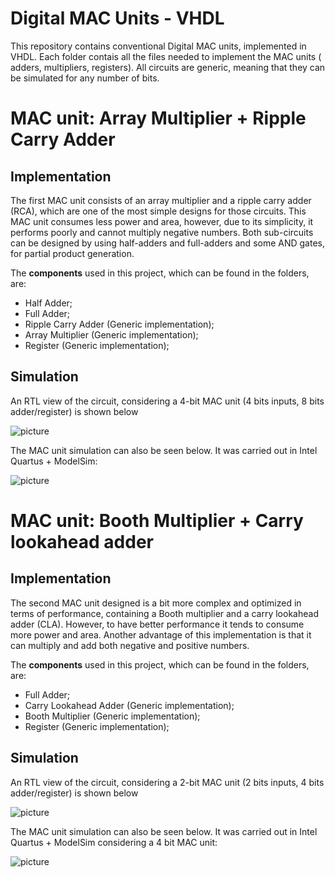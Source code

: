 # Digital MAC Units - VHDL
This repository contains conventional Digital MAC units, implemented in VHDL. Each folder contais all the files needed to implement the MAC units ( adders, multipliers, registers).
All circuits are generic, meaning that they can be simulated for any number of bits.

# MAC unit: Array Multiplier + Ripple Carry Adder

## Implementation
The first MAC unit consists of an array multiplier and a ripple carry adder (RCA), which are one of the most simple designs for those circuits. This MAC unit consumes less power and area, however, due to its simplicity, it performs poorly and cannot multiply negative numbers. Both sub-circuits can be designed by using half-adders and full-adders and some AND gates, for partial product generation.

The **components** used in this project, which can be found in the folders, are:
* Half Adder;
* Full Adder;
* Ripple Carry Adder (Generic implementation);
* Array Multiplier (Generic implementation); 
* Register (Generic implementation);

## Simulation
An RTL view of the circuit, considering a 4-bit MAC unit (4 bits inputs, 8 bits adder/register) is shown below

![picture](https://i.imgur.com/UB2niSU.png)

The MAC unit simulation can also be seen below. It was carried out in Intel Quartus + ModelSim:

![picture](https://i.imgur.com/1uPsOxD.png)

# MAC unit: Booth Multiplier + Carry lookahead adder
## Implementation
The second MAC unit designed is a bit more complex and optimized in terms of performance, containing a Booth multiplier and a carry lookahead adder (CLA). However, to have better performance it tends to consume more power and area. Another advantage of this implementation is that it can multiply and add both negative and positive numbers.

The **components** used in this project, which can be found in the folders, are:
* Full Adder;
* Carry Lookahead Adder (Generic implementation);
* Booth Multiplier (Generic implementation); 
* Register (Generic implementation);

## Simulation
An RTL view of the circuit, considering a 2-bit MAC unit (2 bits inputs, 4 bits adder/register) is shown below

![picture](https://i.imgur.com/HwX1Hpu.png)

The MAC unit simulation can also be seen below. It was carried out in Intel Quartus + ModelSim considering a 4 bit MAC unit:

![picture](https://i.imgur.com/3NWhsjF.png)
